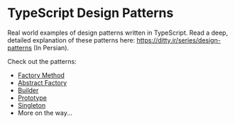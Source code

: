 # TypeScript Design Patterns
Real world examples of design patterns written in TypeScript. Read a deep, detailed explanation of these patterns here: https://ditty.ir/series/design-patterns (In Persian).

Check out the patterns:
- [Factory Method](https://github.com/AliN11/typescript-design-patterns/blob/main/patterns/factory-method.ts)
- [Abstract Factory](https://github.com/AliN11/typescript-design-patterns/blob/main/patterns/abstract-factory.ts)
- [Builder](https://github.com/AliN11/typescript-design-patterns/blob/main/patterns/builder.ts)
- [Prototype](https://github.com/AliN11/typescript-design-patterns/blob/main/patterns/prototype.ts)
- [Singleton](https://github.com/AliN11/typescript-design-patterns/blob/main/patterns/singleton.ts)
- More on the way...
